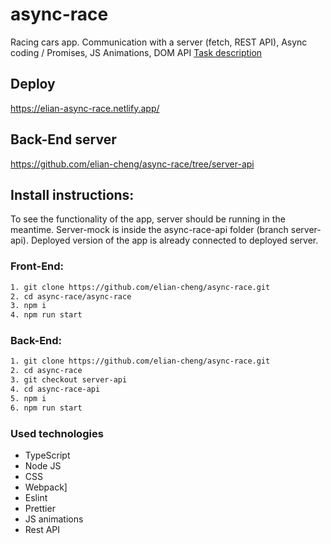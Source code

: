 # async-race

Racing cars app. Сommunication with a server (fetch, REST API), Async coding / Promises, JS Animations, DOM API
[Task description](https://github.com/rolling-scopes-school/tasks/blob/master/tasks/async-race.md)

## Deploy

https://elian-async-race.netlify.app/

## Back-End server

https://github.com/elian-cheng/async-race/tree/server-api

## Install instructions:

To see the functionality of the app, server should be running in the meantime. Server-mock is inside the async-race-api folder (branch server-api). Deployed version of the app is already connected to deployed server.

### Front-End:

```bash
1. git clone https://github.com/elian-cheng/async-race.git
2. cd async-race/async-race
3. npm i
4. npm run start
```

### Back-End:

```bash
1. git clone https://github.com/elian-cheng/async-race.git
2. cd async-race
3. git checkout server-api
4. cd async-race-api
5. npm i
6. npm run start
```

### Used technologies

- TypeScript
- Node JS
- CSS
- Webpack]
- Eslint
- Prettier
- JS animations
- Rest API

